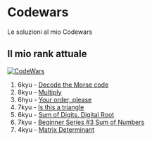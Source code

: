 # Codewars
Le soluzioni al mio Codewars

## Il mio rank attuale
[![CodeWars](https://www.codewars.com/users/Ficcadenti/badges/large)](https://www.codewars.com/users/Ficcadenti) 

1. 6kyu - [Decode the Morse code](https://github.com/Ficcadenti/Codewars/blob/master/Decode%20the%20Morse%20code/src/it/raffo/codewars/MorseCodeDecoder.java)
2. 8kyu - [Multiply](https://github.com/Ficcadenti/Codewars/blob/master/Multiply/src/it/raffo/codewars/Multiply.java)
3. 6hyu - [Your order, please](https://github.com/Ficcadenti/Codewars/blob/master/Your%20order%2C%20please/src/it/raffo/codewars/YourOrderPlease.java)
4. 7kyu - [Is this a triangle](https://github.com/Ficcadenti/Codewars/blob/master/Is%20this%20a%20triangle/src/it/raffo/codewars/TriangleTester.java)
5. 6kyu - [Sum of Digits, Digital Root](https://github.com/Ficcadenti/Codewars/blob/master/Sum%20of%20Digits%2C%20Digital%20Root/src/it/raffo/codewars/DRoot.java)
6. 7kyu - [Beginner Series #3 Sum of Numbers](https://github.com/Ficcadenti/Codewars/blob/master/Beginner%20Series%20%233%20Sum%20of%20Numbers/src/it/raffo/codewars/Sum.java)
7. 4kyu - [Matrix Determinant](https://github.com/Ficcadenti/Codewars/blob/master/Matrix%20Determinant/src/it/raffo/codewars/Matrix.java)